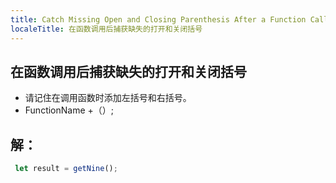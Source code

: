 ```yaml
---
title: Catch Missing Open and Closing Parenthesis After a Function Call
localeTitle: 在函数调用后捕获缺失的打开和关闭括号
---
```

## 在函数调用后捕获缺失的打开和关闭括号

*   请记住在调用函数时添加左括号和右括号。
*   FunctionName +（）;

## 解：

```javascript
 let result = getNine(); 

```
